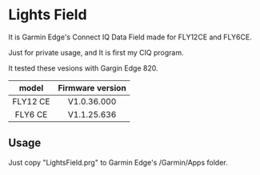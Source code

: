 # Lights Field
It is Garmin Edge's Connect IQ Data Field made for FLY12CE and FLY6CE.

Just for private usage, and It is first my CIQ program.

It tested these vesions with Gargin Edge 820.

|model|Firmware version|
|:---:|:--------------:|
|FLY12 CE|V1.0.36.000|
|FLY6 CE|V1.1.25.636|

## Usage
Just copy "LightsField.prg" to Garmin Edge's /Garmin/Apps folder.
